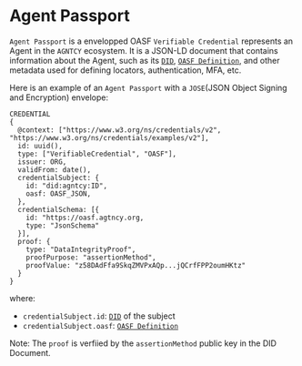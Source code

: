 # Agent Passport

`Agent Passport` is a envelopped OASF `Verifiable Credential` represents an Agent in the `AGNTCY` ecosystem.
It is a JSON-LD document that contains information about the Agent, such as its [`DID`](/docs/did), [`OASF Definition`](https://schema.oasf.agntcy.org/objects/agent), and other metadata used for defining locators, authentication, MFA, etc.

Here is an example of an `Agent Passport` with a `JOSE`(JSON Object Signing and Encryption) envelope:

```
CREDENTIAL
{
  @context: ["https://www.w3.org/ns/credentials/v2", "https://www.w3.org/ns/credentials/examples/v2"],
  id: uuid(),
  type: ["VerifiableCredential", "OASF"],
  issuer: ORG,
  validFrom: date(),
  credentialSubject: {
    id: "did:agntcy:ID",
    oasf: OASF_JSON,
  },
  credentialSchema: [{
    id: "https://oasf.agtncy.org,
    type: "JsonSchema"
  }],
  proof: {
    type: "DataIntegrityProof",
    proofPurpose: "assertionMethod",
    proofValue: "z58DAdFfa9SkqZMVPxAQp...jQCrfFPP2oumHKtz"
  }
}

```

where:

- `credentialSubject.id`: [`DID`](/docs/did) of the subject
- `credentialSubject.oasf`: [`OASF Definition`](https://schema.oasf.agntcy.org/objects/agent)

Note: The `proof` is verfiied by the `assertionMethod` public key in the DID Document.
